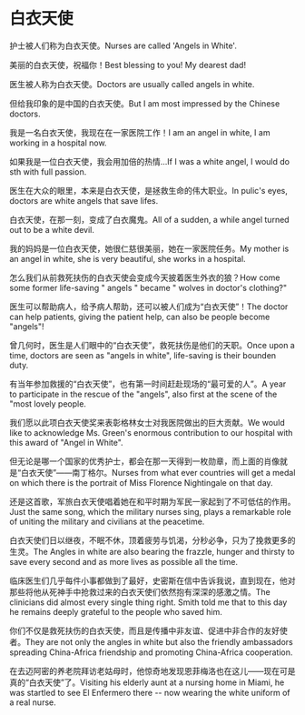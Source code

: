 # 白衣天使

<p><span class="chinese">护士被人们称为白衣天使。</span><span class="english">Nurses are called 'Angels in White'.</span></p>

<p><span class="chinese">美丽的白衣天使，祝福你！</span><span class="english">Best blessing to you! My dearest dad!</span></p>

<p><span class="chinese">医生被人称为白衣天使。</span><span class="english">Doctors are usually called angels in white.</span></p>

<p><span class="chinese">但给我印象的是中国的白衣天使。</span><span class="english">But I am most impressed by the Chinese doctors.</span></p>

<p><span class="chinese">我是一名白衣天使，我现在在一家医院工作！</span><span class="english">I am an angel in white, I am working in a hospital now.</span></p>

<p><span class="chinese">如果我是一位白衣天使，我会用加倍的热情…</span><span class="english">If I was a white angel, I would do sth with full passion.</span></p>

<p><span class="chinese">医生在大众的眼里，本来是白衣天使，是拯救生命的伟大职业。</span><span class="english">In pulic's eyes, doctors are white angels that save lifes.</span></p>

<p><span class="chinese">白衣天使，在那一刻，变成了白衣魔鬼。</span><span class="english">All of a sudden, a while angel turned out to be a white devil.</span></p>

<p><span class="chinese">我的妈妈是一位白衣天使，她很仁慈很美丽，她在一家医院任务。</span><span class="english">My mother is an angel in white, she is very beautiful, she works in a hospital.</span></p>

<p><span class="chinese">怎么我们从前救死扶伤的白衣天使会变成今天披着医生外衣的狼？</span><span class="english">How come some former life-saving " angels " became " wolves in doctor's clothing?"</span></p>

<p><span class="chinese">医生可以帮助病人，给予病人帮助，还可以被人们成为“白衣天使”！</span><span class="english">The doctor can help patients, giving the patient help, can also be people become "angels"!</span></p>

<p><span class="chinese">曾几何时，医生是人们眼中的“白衣天使”，救死扶伤是他们的天职。</span><span class="english">Once upon a time, doctors are seen as "angels in white", life-saving is their bounden duty.</span></p>

<p><span class="chinese">有当年参加救援的“白衣天使”，也有第一时间赶赴现场的“最可爱的人”。</span><span class="english">A year to participate in the rescue of the "angels", also first at the scene of the "most lovely people.</span></p>

<p><span class="chinese">我们愿以此项白衣天使奖来表彰格林女士对我医院做出的巨大贡献。</span><span class="english">We would like to acknowledge Ms. Green's enormous contribution to our hospital with this award of "Angel in White".</span></p>

<p><span class="chinese">但无论是哪一个国家的优秀护士，都会在那一天得到一枚勋章，而上面的肖像就是“白衣天使”——南丁格尔。</span><span class="english">Nurses from what ever countries will get a medal on which there is the portrait of Miss Florence Nightingale on that day.</span></p>

<p><span class="chinese">还是这首歌，军旅白衣天使唱着她在和平时期为军民一家起到了不可低估的作用。</span><span class="english">Just the same song, which the military nurses sing, plays a remarkable role of uniting the military and civilians at the peacetime.</span></p>

<p><span class="chinese">白衣天使们日以继夜，不眠不休，顶着疲劳与饥渴，分秒必争，只为了挽救更多的生灵。</span><span class="english">The Angles in white are also bearing the frazzle, hunger and thirsty to save every second and as more lives as possible all the time.</span></p>

<p><span class="chinese">临床医生们几乎每件小事都做到了最好，史密斯在信中告诉我说，直到现在，他对那些将他从死神手中抢救过来的白衣天使们依然抱有深深的感激之情。</span><span class="english">The clinicians did almost every single thing right. Smith told me that to this day he remains deeply grateful to the people who saved him.</span></p>

<p><span class="chinese">你们不仅是救死扶伤的白衣天使，而且是传播中非友谊、促进中非合作的友好使者。</span><span class="english">They are not only the angles in white but also the friendly ambassadors spreading China-Africa friendship and promoting China-Africa cooperation.</span></p>

<p><span class="chinese">在去迈阿密的养老院拜访老姑母时，他惊奇地发现恩菲梅洛也在这儿——现在可是真的“白衣天使”了。</span><span class="english">Visiting his elderly aunt at a nursing home in Miami, he was startled to see El Enfermero there -- now wearing the white uniform of a real nurse.</span></p>

